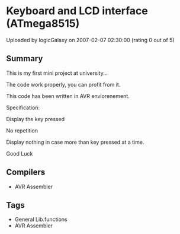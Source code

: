 # Keyboard and LCD interface (ATmega8515)

Uploaded by logicGalaxy on 2007-02-07 02:30:00 (rating 0 out of 5)

## Summary

This is my first mini project at university...  

The code work properly, you can profit from it.  

This code has been written in AVR enviorenement.


Specification:  

Display the key pressed  

No repetition  

Display nothing in case more than key pressed at a time.


Good Luck

## Compilers

- AVR Assembler

## Tags

- General Lib.functions
- AVR Assembler
